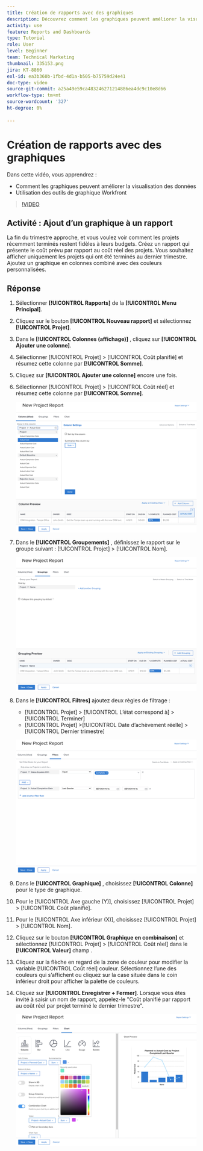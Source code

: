 ```yaml
---
title: Création de rapports avec des graphiques
description: Découvrez comment les graphiques peuvent améliorer la visualisation des données et comment utiliser les outils de graphique dans Workfront.
activity: use
feature: Reports and Dashboards
type: Tutorial
role: User
level: Beginner
team: Technical Marketing
thumbnail: 335153.png
jira: KT-8860
exl-id: ea3b360b-1fbd-4d1a-b505-b75759d24e41
doc-type: video
source-git-commit: a25a49e59ca483246271214886ea4dc9c10e8d66
workflow-type: tm+mt
source-wordcount: '327'
ht-degree: 0%

---
```


# Création de rapports avec des graphiques

Dans cette vidéo, vous apprendrez :

* Comment les graphiques peuvent améliorer la visualisation des données
* Utilisation des outils de graphique Workfront

>[!VIDEO](https://video.tv.adobe.com/v/335155/?quality=12&learn=on)

## Activité : Ajout d’un graphique à un rapport

La fin du trimestre approche, et vous voulez voir comment les projets récemment terminés restent fidèles à leurs budgets. Créez un rapport qui présente le coût prévu par rapport au coût réel des projets. Vous souhaitez afficher uniquement les projets qui ont été terminés au dernier trimestre. Ajoutez un graphique en colonnes combiné avec des couleurs personnalisées.

## Réponse

1. Sélectionner **[!UICONTROL Rapports]** de la **[!UICONTROL Menu Principal]**.
1. Cliquez sur le bouton **[!UICONTROL Nouveau rapport]** et sélectionnez **[!UICONTROL Projet]**.
1. Dans le **[!UICONTROL Colonnes (affichage)]** , cliquez sur **[!UICONTROL Ajouter une colonne]**.
1. Sélectionner [!UICONTROL Projet] > [!UICONTROL Coût planifié] et résumez cette colonne par **[!UICONTROL Somme]**.
1. Cliquez sur **[!UICONTROL Ajouter une colonne]** encore une fois.
1. Sélectionner [!UICONTROL Projet] > [!UICONTROL Coût réel] et résumez cette colonne par **[!UICONTROL Somme]**.

   ![Image de l’écran d’ajout de colonnes à un rapport](assets/chart-report-columns.png)

1. Dans le **[!UICONTROL Groupements]** , définissez le rapport sur le groupe suivant : [!UICONTROL Projet] > [!UICONTROL Nom].

   ![Image de l’écran d’ajout de groupes à un rapport](assets/chart-report-groupings.png)

1. Dans le **[!UICONTROL Filtres]** ajoutez deux règles de filtrage :

   * [!UICONTROL Projet] > [!UICONTROL L’état correspond à] > [!UICONTROL Terminer]
   * [!UICONTROL Projet] >[!UICONTROL  Date d’achèvement réelle] > [!UICONTROL Dernier trimestre]

   ![Image de l’écran d’ajout de filtres à un rapport](assets/chart-report-filters.png)

1. Dans le **[!UICONTROL Graphique]** , choisissez **[!UICONTROL Colonne]** pour le type de graphique.
1. Pour le [!UICONTROL Axe gauche (Y)], choisissez [!UICONTROL Projet] > [!UICONTROL Coût planifié].
1. Pour le [!UICONTROL Axe inférieur (X)], choisissez [!UICONTROL Projet] > [!UICONTROL Nom].
1. Cliquez sur le bouton **[!UICONTROL Graphique en combinaison]** et sélectionnez [!UICONTROL Projet] > [!UICONTROL Coût réel] dans le **[!UICONTROL Valeur]** champ .
1. Cliquez sur la flèche en regard de la zone de couleur pour modifier la variable [!UICONTROL Coût réel] couleur. Sélectionnez l’une des couleurs qui s’affichent ou cliquez sur la case située dans le coin inférieur droit pour afficher la palette de couleurs.
1. Cliquez sur **[!UICONTROL Enregistrer + Fermer]**. Lorsque vous êtes invité à saisir un nom de rapport, appelez-le &quot;Coût planifié par rapport au coût réel par projet terminé le dernier trimestre&quot;.

   ![Image de l’écran auquel ajouter un graphique à un rapport](assets/chart-report-chart.png)
